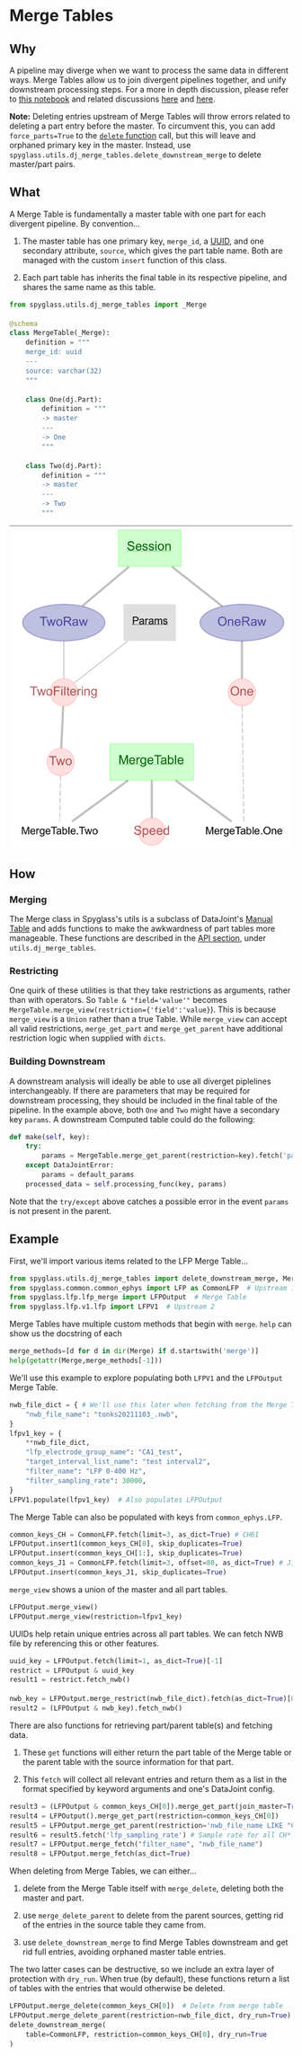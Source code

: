 # Merge Tables

## Why

A pipeline may diverge when we want to process the same data in different ways.
Merge Tables allow us to join divergent pipelines together, and unify
downstream processing steps. For a more in depth discussion, please refer to
[this notebook](https://github.com/ttngu207/db-programming-with-datajoint/blob/master/notebooks/pipelines_merging_design_master_part.ipynb)
and related discussions [here](https://github.com/datajoint/datajoint-python/issues/151)
and [here](https://github.com/LorenFrankLab/spyglass/issues/469).

**Note:** Deleting entries upstream of Merge Tables will throw errors related to
deleting a part entry before the master. To circumvent this, you can add
`force_parts=True` to the
[`delete` function](https://datajoint.com/docs/core/datajoint-python/0.14/api/datajoint/__init__/#datajoint.table.Table.delete)
call, but this will leave and orphaned primary key in the master. Instead, use
`spyglass.utils.dj_merge_tables.delete_downstream_merge` to delete master/part pairs.

## What

A Merge Table is fundamentally a master table with one part for each divergent
pipeline. By convention...

1. The master table has one primary key, `merge_id`, a
   [UUID](https://en.wikipedia.org/wiki/Universally_unique_identifier), and one
   secondary attribute, `source`, which gives the part table name. Both are
   managed with the custom `insert` function of this class.

2. Each part table has inherits the final table in its respective pipeline, and
   shares the same name as this table.

```python
from spyglass.utils.dj_merge_tables import _Merge

@schema
class MergeTable(_Merge):
    definition = """
    merge_id: uuid
    ---
    source: varchar(32)
    """

    class One(dj.Part):
        definition = """
        -> master
        ---
        -> One
        """

    class Two(dj.Part):
        definition = """
        -> master
        ---
        -> Two
        """
```

![Merge diagram](../images/merge_diagram.png)

## How

### Merging

The Merge class in Spyglass's utils is a subclass of DataJoint's [Manual
Table](https://datajoint.com/docs/core/design/tables/tiers/#data-entry-lookup-and-manual)
and adds functions to make the awkwardness of part tables more manageable.
These functions are described in the
[API section](../../api/src/spyglass/utils/dj_merge_tables/), under
`utils.dj_merge_tables`.

### Restricting

One quirk of these utilities is that they take restrictions as arguments,
rather than with operators. So `Table & "field='value'"` becomes
`MergeTable.merge_view(restriction={'field':'value}`). This is because
`merge_view` is a `Union` rather than a true Table. While `merge_view` can
accept all valid restrictions, `merge_get_part` and `merge_get_parent` have
additional restriction logic when supplied with `dicts`.

### Building Downstream

A downstream analysis will ideally be able to use all diverget piplelines
interchangeably. If there are parameters that may be required for downstream
processing, they should be included in the final table of the pipeline. In the
example above, both `One` and `Two` might have a secondary key `params`. A
downstream Computed table could do the following:

```python
def make(self, key):
    try:
        params = MergeTable.merge_get_parent(restriction=key).fetch('params')
    except DataJointError:
        params = default_params
    processed_data = self.processing_func(key, params)
```

Note that the `try/except` above catches a possible error in the event `params`
is not present in the parent.

## Example

First, we'll import various items related to the LFP Merge Table...

```python
from spyglass.utils.dj_merge_tables import delete_downstream_merge, Merge
from spyglass.common.common_ephys import LFP as CommonLFP  # Upstream 1
from spyglass.lfp.lfp_merge import LFPOutput  # Merge Table
from spyglass.lfp.v1.lfp import LFPV1  # Upstream 2
```

Merge Tables have multiple custom methods that begin with `merge`. `help` can
show us the docstring of each

```python
merge_methods=[d for d in dir(Merge) if d.startswith('merge')]
help(getattr(Merge,merge_methods[-1]))
```

We'll use this example to explore populating both `LFPV1` and the `LFPOutput`
Merge Table.

```python
nwb_file_dict = { # We'll use this later when fetching from the Merge Table
    "nwb_file_name": "tonks20211103_.nwb",
}
lfpv1_key = {
    **nwb_file_dict,
    "lfp_electrode_group_name": "CA1_test",
    "target_interval_list_name": "test interval2",
    "filter_name": "LFP 0-400 Hz",
    "filter_sampling_rate": 30000,
}
LFPV1.populate(lfpv1_key)  # Also populates LFPOutput
```

The Merge Table can also be populated with keys from `common_ephys.LFP`.

```python
common_keys_CH = CommonLFP.fetch(limit=3, as_dict=True) # CH61
LFPOutput.insert1(common_keys_CH[0], skip_duplicates=True)
LFPOutput.insert(common_keys_CH[1:], skip_duplicates=True)
common_keys_J1 = CommonLFP.fetch(limit=3, offset=80, as_dict=True) # J16
LFPOutput.insert(common_keys_J1, skip_duplicates=True)
```

`merge_view` shows a union of the master and all part tables.

```python
LFPOutput.merge_view()
LFPOutput.merge_view(restriction=lfpv1_key)
```

UUIDs help retain unique entries across all part tables. We can fetch NWB file
by referencing this or other features.

```python
uuid_key = LFPOutput.fetch(limit=1, as_dict=True)[-1]
restrict = LFPOutput & uuid_key
result1 = restrict.fetch_nwb()

nwb_key = LFPOutput.merge_restrict(nwb_file_dict).fetch(as_dict=True)[0]
result2 = (LFPOutput & nwb_key).fetch_nwb()
```

There are also functions for retrieving part/parent table(s) and fetching data.

1. These `get` functions will either return the part table of the Merge table or
   the parent table with the source information for that part.

2. This `fetch` will collect all relevant entries and return them as a list in
   the format specified by keyword arguments and one's DataJoint config.

```python
result3 = (LFPOutput & common_keys_CH[0]).merge_get_part(join_master=True)
result4 = LFPOutput().merge_get_part(restriction=common_keys_CH[0])
result5 = LFPOutput.merge_get_parent(restriction='nwb_file_name LIKE "CH%"')
result6 = result5.fetch('lfp_sampling_rate') # Sample rate for all CH* files
result7 = LFPOutput.merge_fetch("filter_name", "nwb_file_name")
result8 = LFPOutput.merge_fetch(as_dict=True)
```

When deleting from Merge Tables, we can either...

1. delete from the Merge Table itself with `merge_delete`, deleting both
   the master and part.

2. use `merge_delete_parent` to delete from the parent sources, getting rid of
   the entries in the source table they came from.

3. use `delete_downstream_merge` to find Merge Tables downstream and get rid
   full entries, avoiding orphaned master table entries.

The two latter cases can be destructive, so we include an extra layer of
protection with `dry_run`. When true (by default), these functions return
a list of tables with the entries that would otherwise be deleted.

```python
LFPOutput.merge_delete(common_keys_CH[0])  # Delete from merge table
LFPOutput.merge_delete_parent(restriction=nwb_file_dict, dry_run=True)
delete_downstream_merge(
    table=CommonLFP, restriction=common_keys_CH[0], dry_run=True
)
```
